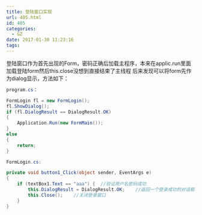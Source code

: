 ```yaml
---
title: 登陆窗口实现
url: 405.html
id: 405
categories:
  - GZ
date: 2017-01-30 11:23:16
tags:
---
```


登陆窗口作为首先出现的Form，密码正确后加载主程序，本来在applic.run里面加载登陆form然后this.close没想到直接结束了主线程 后来发现可以将form先作为dialog显示，方法如下：
```cs
program.cs：

FormLogin fl = new FormLogin();
fl.ShowDialog();
if (fl.DialogResult == DialogResult.OK)
{
    Application.Run(new FormMain());
}
else
{
    return;
}

FormLogin.cs:

private void button1_Click(object sender, EventArgs e)
{
    if (textBox1.Text == "aaa") {  //验证用户名密码成功
        this.DialogResult = DialogResult.OK;    //返回一个登录成功的对话框状态
        this.Close();    //关闭登录窗口
    }
}
```